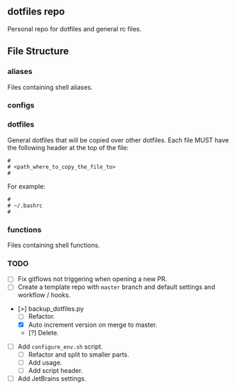 ## dotfiles repo

Personal repo for dotfiles and general rc files.

## File Structure

### aliases

Files containing shell aliases.

### configs

### dotfiles

General dotfiles that will be copied over other dotfiles.
Each file MUST have the following header at the top of the file:

```
#
# <path_where_to_copy_the_file_to>
#
```

For example:

```
#
# ~/.bashrc
#
```

### functions

Files containing shell functions.

### TODO

- [ ] Fix gitflows not triggering when opening a new PR.
- [ ] Create a template repo with `master` branch and default settings and workflow / hooks.
- [>] backup_dotfiles.py
    - [ ] Refactor.
    - [x] Auto increment version on merge to master.
    - [?] Delete.
- [ ] Add `configure_env.sh` script.
    - [ ] Refactor and split to smaller parts.
    - [ ] Add usage.
    - [ ] Add script header.
- [ ] Add JetBrains settings.
